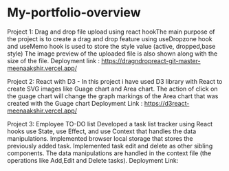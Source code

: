 # My-portfolio-overview
Project 1: Drag and drop file upload using react hookThe main purpose of the project is to create a drag and drop feature using useDropzone hook and 
useMemo hook is used to store the style value (active, dropped,base style)
The image preview of the uploaded file is also shown along with the size of the file.
Deployment link : https://dragndropreact-git-master-meenaakshir.vercel.app/  

Project 2: 
React with D3 - In this project i have used D3 library with React to create SVG images like Guage chart and Area chart. The action of click on the guage chart will
change the graph markings of the Area chart that was created with the Guage chart
Deployment Link : https://d3react-meenaakshir.vercel.app/

Project 3: Employee TO-DO list 
Developed a task list tracker using React hooks use State, use Effect, and use Context that handles the data manipulations.
Implemented browser local storage that stores the previously added task. Implemented task edit and delete as other sibling components.
The data manipulations are handled in the context file (the operations like Add,Edit and Delete tasks).
Deployment Link:



